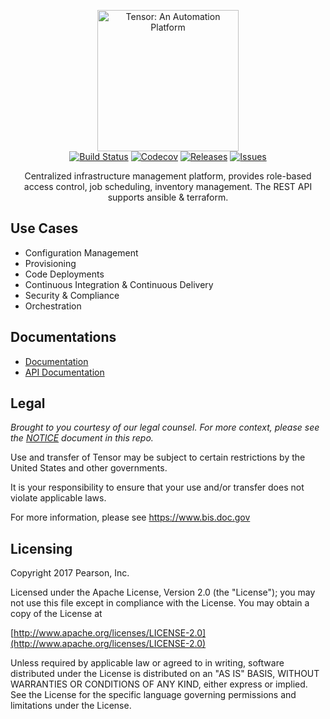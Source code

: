 <p align="center">
  <img src="packaging/img/logo-tensor.png?raw=true" alt="Tensor: An Automation Platform" width="226">
  <br>
  <a href="https://travis-ci.org/pearsonappeng/tensor"><img src="https://travis-ci.org/pearsonappeng/tensor.svg?branch=master" alt="Build Status"></a>
  <a href="https://codecov.io/gh/pearsonappeng/tensor"><img src="https://codecov.io/gh/pearsonappeng/tensor/branch/master/graph/badge.svg" alt="Codecov"></a>
  <a href="https://github.com/pearsonappeng/tensor/releases/latest"><img src="https://img.shields.io/github/release/pearsonappeng/tensor.svg" alt="Releases"></a>
  <a href="https://github.com/pearsonappeng/tensor/issues"><img src="https://img.shields.io/github/issues/pearsonappeng/tensor.svg" alt="Issues"></a>
</p>
<p align="center">Centralized infrastructure management platform, provides role-based access control, job scheduling, inventory management. The REST API supports ansible & terraform.</p>

Use Cases
------------

- Configuration Management
- Provisioning
- Code Deployments
- Continuous Integration & Continuous Delivery
- Security & Compliance
- Orchestration

Documentations
--------------

- [Documentation](https://pearsonappeng.github.io/tensor-doc)
- [API Documentation](https://pearsonappeng.github.io/tensor-api-v1)

Legal
------

*Brought to you courtesy of our legal counsel. For more context, please see the [NOTICE](https://github.com/pearsonappeng/tensor/blob/master/NOTICE) document in this repo.*

Use and transfer of Tensor may be subject to certain restrictions by the United States and other governments.

It is your responsibility to ensure that your use and/or transfer does not violate applicable laws.

For more information, please see https://www.bis.doc.gov

Licensing
---------

Copyright 2017 Pearson, Inc.

Licensed under the Apache License, Version 2.0 (the "License"); you may not use this file except in compliance with the License. You may obtain a copy of the License at

[http://www.apache.org/licenses/LICENSE-2.0](http://www.apache.org/licenses/LICENSE-2.0)

Unless required by applicable law or agreed to in writing, software distributed under the License is distributed on an "AS IS" BASIS, WITHOUT WARRANTIES OR CONDITIONS OF ANY KIND, either express or implied. See the License for the specific language governing permissions and limitations under the License.